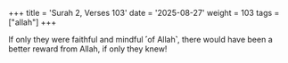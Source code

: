 +++
title = 'Surah 2, Verses 103'
date = '2025-08-27'
weight = 103
tags = ["allah"]
+++

If only they were faithful and mindful ˹of Allah˺, there would have been a better reward from Allah, if only they knew!
